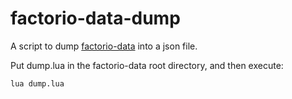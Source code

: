 # factorio-data-dump

A script to dump [factorio-data](https://github.com/wube/factorio-data) into a json file.

Put dump.lua in the factorio-data root directory, and then execute:
```
lua dump.lua
```
